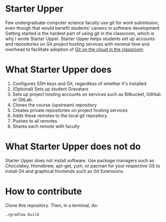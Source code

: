 # Starter Upper

Few undergraduate computer science faculty use git for work submission, even though that would benefit students' careers in software development.
Getting started is the hardest part of using git in the classroom, which is why I wrote Starter Upper.
Starter Upper helps students set up accounts and repositories on Git project hosting services with minimal time and overhead to facilitate adoption of [Git on the cloud in the classroom](http://db.grinnell.edu/sigcse/sigcse2013/Program/viewAcceptedProposal.pdf?sessionType=paper&sessionNumber=257).

# What Starter Upper does

1. Configures SSH keys and Git, regardless of whether it's installed
2. (Optional) Sets up student Gravatars
3. Sets up project hosting accounts on services such as Bitbucket, GitHub or GitLab.
4. Clones the course (upstream) repository
5. Creates private repositories on project hosting services
6. Adds these remotes to the local git repository
7. Pushes to all remotes
8. Shares each remote with faculty

# What Starter Upper does not do

Starter Upper does not install software.
Use package managers such as Chocolatey, Homebrew, apt-get, yum, or pacman for your respective OS to install Git and graphical frontends such as Git Extensions.

# How to contribute

Clone this repository. Then, in a terminal, do:

    ./gradlew build
